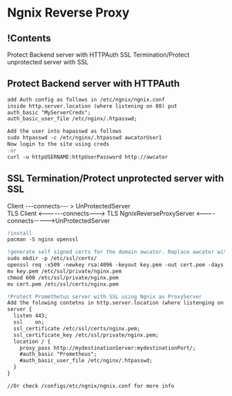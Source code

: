 # Ngnix Reverse Proxy
## !Contents
Protect Backend server with HTTPAuth
SSL Termination/Protect unprotected server with SSL 
## Protect Backend server with HTTPAuth
```diff
add Auth config as follows in /etc/ngnix/ngnix.conf
inside http.server.location (where listening on 80) put
auth_basic "MyServerCreds";
auth_basic_user_file /etc/nginx/.htpasswd;

Add the user into hapasswd as follows
sudo htpasswd -c /etc/nginx/.htpasswd awcatorUser1
Now login to the site using creds
-or
curl -u httpUSERNAME:httpUserPassword http://awcator
```
## SSL Termination/Protect unprotected server with SSL 
Client ---connects--- > UnProtectedServer <br>
TLS Client <------connects---> TLS NgnixReverseProxyServer <----connects----->UnProtectedServer
```diff
!install
pacman -S nginx openssl

!generate self signed certs for the domain awcator. Replace awcator with yourdomain.com
sudo mkdir -p /etc/ssl/certs/
openssl req -x509 -newkey rsa:4096 -keyout key.pem -out cert.pem -days 365 -subj '/CN=awcator' -nodes
mv key.pem /etc/ssl/private/nginx.pem
chmod 600 /etc/ssl/private/nginx.pem
mv cert.pem /etc/ssl/certs/nginx.pem

!Protect Promethetus server with SSL using Ngnix as ProxyServer
Add the folowing contetns in http.server.location (where listenging on 443)as follows
server {
  listen 443;
  ssl    on;
  ssl_certificate /etc/ssl/certs/nginx.pem;
  ssl_certificate_key /etc/ssl/private/nginx.pem;
  location / {
    proxy_pass http://mydestinationServer:mydestinationPort/;
    #auth_basic "Prometheus";
    #auth_basic_user_file /etc/nginx/.htpasswd;
  }
}

//Or check /configs/etc/ngnix/ngnix.conf for more info

```
